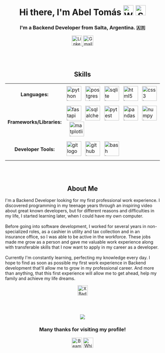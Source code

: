 <!-- BANNER HERE -->

<!-- HEADER -->
<h1 align="center">
  Hi there, I'm Abel Tomás 
  <span>
    <img src="https://raw.githubusercontent.com/Tarikul-Islam-Anik/Animated-Fluent-Emojis/master/Emojis/Hand%20gestures/Waving%20Hand%20Light%20Skin%20Tone.png" alt="Waving Hand Light Skin Tone" width="33" height="33"/>
    <img src="https://raw.githubusercontent.com/Tarikul-Islam-Anik/Animated-Fluent-Emojis/master/Emojis/Smilies/Smiling%20Face.png" alt="Smiling Face" width="33" height="33"/>
  </span>
</h1>

<h3 align="center">I'm a Backend Developer from Salta, Argentina. 🇦🇷</h3>

<!-- Social media -->
<div id="Contact Badges" align="center">
  <a href="https://www.linkedin.com/in/abel-tomas-romero/">
    <img alt="Linkedin Badge" src="https://img.shields.io/badge/LinkedIn-steelblue?style=for-the-badge&logo=linkedin&logoColor=white&logoSize=auto" height="33">
  </a>
  <a href="mailto:abeltomasr98@gmail.com">
    <img alt="Gmail Badge" src="https://img.shields.io/badge/Gmail-orangered?style=for-the-badge&logo=gmail&logoColor=white&logoSize=auto" height="33">
  </a>
  <!--  
  <a href="#">
    <img alt="Portfolio Badge" src="https://img.shields.io/badge/Portfolio-dimgray?style=for-the-badge&logo=astro&logoColor=white&logoSize=auto" height="40">
  </a>
  -->
</div>


<br><br>


<!-- Projects Section
<h2 align="center">My projects</h2>
<div align="center">
  <a href="https://github.com/Tomu98/Expense-Tracker-API">
    <img src="https://github-readme-stats.vercel.app/api/pin/?username=Tomu98&repo=Expense-Tracker-API&show_icons=true&theme=shadow_red" alt="Expense Tracker API repo"/>
  </a>
  <a href="https://github.com/Tomu98/GitHub-User-Activity">
    <img src="https://github-readme-stats.vercel.app/api/pin/?username=Tomu98&repo=GitHub-User-Activity&show_icons=true&theme=shadow_red" alt="GitHub User Activity repo"/>
  </a>
</div>



<br><br> -->


<!-- Skills section -->
<h2 align="center">Skills</h2>
<table align="center">
  <tr>
    <td><h4 align="center">Languages:</h4></td>
    <td>
      <img src="https://skillicons.dev/icons?i=py" height="48" alt="python logo"/>
      <img width="5"/>
      <img src="https://skillicons.dev/icons?i=postgres" height="48" alt="postgresql logo"/>
      <img width="5"/>
      <img src="https://skillicons.dev/icons?i=sqlite" height="48" alt="sqlite logo"/>
      <img width="5"/>
      <img src="https://skillicons.dev/icons?i=html" height="48" alt="html5 logo"/>
      <img width="5"/>
      <img src="https://skillicons.dev/icons?i=css" height="48" alt="css3 logo"/>
    </td>
  </tr>
  
  <tr>
    <td><h4 align="center">Frameworks/Libraries:</h4></td>
    <td>
      <img src="https://skillicons.dev/icons?i=fastapi" height="48" alt="fastapi logo"  />
      <img width="5"/>
      <img src="https://cdn.jsdelivr.net/gh/devicons/devicon/icons/sqlalchemy/sqlalchemy-original.svg" height="48" alt="sqlalchemy logo"/>
      <img width="5"/>
      <img src="https://cdn.jsdelivr.net/gh/devicons/devicon/icons/pytest/pytest-original.svg" height="48" alt="pytest logo"/>
      <img width="5"/>
      <img src="https://cdn.jsdelivr.net/gh/devicons/devicon/icons/pandas/pandas-original.svg" height="48" alt="pandas logo"/>
      <img width="5"/>
      <img src="https://cdn.jsdelivr.net/gh/devicons/devicon/icons/numpy/numpy-original.svg" height="48" alt="numpy logo"/>
      <img width="5"/>
      <img src="https://cdn.jsdelivr.net/gh/devicons/devicon@latest/icons/matplotlib/matplotlib-original.svg" height="48" alt="matplotlib logo"/>
    </td>
  </tr>
  
  <tr>
    <td><h4 align="center">Developer Tools:</h4></td>
    <td>
      <img src="https://skillicons.dev/icons?i=git" height="48" alt="git logo"/>
      <img width="5"/>
      <img src="https://skillicons.dev/icons?i=github" height="48" alt="github logo"/>
      <img width="5"/>
      <img src="https://skillicons.dev/icons?i=bash" height="48" alt="bash logo"/>
    </td>
  </tr>
</table>


<br><br>


<!-- AboutMe section-->
<h2 align="center">About Me</h2>

<p align="left">
  I'm a Backend Developer looking for my first professional work experience. I discovered programming in my teenage years through an inspiring video about great known developers, but for different reasons and difficulties in my life, I started learning later, when I could have my own computer.
  <br><br>
  Before going into software development, I worked for several years in non-specialized roles, as a cashier in utility and tax collection and in an insurance office, so I was able to be active in the workforce. These jobs made me grow as a person and gave me valuable work experience along with transferable skills that I now want to apply in my career as a developer.
  <br><br>
  Currently I'm constantly learning, perfecting my knowledge every day. I hope to find as soon as possible my first work experience in Backend development that'll allow me to grow in my professional career. And more than anything, that this first experience will allow me to get ahead, help my family and achieve my life dreams.
</p>

<div id="Social Badges" align="center">
  <!-- <a href="https://www.instagram.com/abeltomas98/">
    <img alt="Instagram Badge" src="https://img.shields.io/badge/@abeltomas98-mediumpurple?style=for-the-badge&logo=instagram&logoColor=white&logoSize=auto" height="33">
  </a> -->
  <a href="https://x.com/Tomu98_">
    <img alt="X Badge" src="https://img.shields.io/badge/@Tomu98__-black?style=for-the-badge&logo=x&logoColor=white&logoSize=auto" height="33">
  </a>
</div>


<br><br>


<!-- END -->
<div align="center">
  <img height="auto" src="https://64.media.tumblr.com/0a846b579e5039fdcf3e28838100392a/tumblr_ptxcbfg1Ah1v6bs4yo9_r1_540.gif"/>
</div>

<h3 align="center">Many thanks for visiting my profile!</h3>
<div align="center">
  <span>
    <img src="https://raw.githubusercontent.com/Tarikul-Islam-Anik/Animated-Fluent-Emojis/master/Emojis/Smilies/Beaming%20Face%20with%20Smiling%20Eyes.png" alt="Beaming Face with Smiling Eyes" width="33" height="33"/>
    <img src="https://raw.githubusercontent.com/Tarikul-Islam-Anik/Animated-Fluent-Emojis/master/Emojis/Smilies/White%20Heart.png" alt="White Heart" width="33" height="33"/>
</span>
</div>

